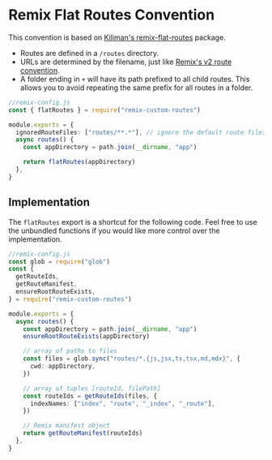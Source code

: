 # Remix Flat Routes Convention

This convention is based on [Kiliman's remix-flat-routes](https://github.com/kiliman/remix-flat-routes) package.

- Routes are defined in a `/routes` directory.
- URLs are determined by the filename, just like [Remix's v2 route convention](https://remix.run/docs/en/main/file-conventions/route-files-v2).
- A folder ending in `+` will have its path prefixed to all child routes. This allows you to avoid repeating the same prefix for all routes in a folder.

```ts
//remix-config.js
const { flatRoutes } = require("remix-custom-routes")

module.exports = {
  ignoredRouteFiles: ["routes/**.*"], // ignore the default route files
  async routes() {
    const appDirectory = path.join(__dirname, "app")

    return flatRoutes(appDirectory)
  },
}
```

## Implementation

The `flatRoutes` export is a shortcut for the following code. Feel free to use the unbundled functions if you would like more control over the implementation.

```ts
//remix-config.js
const glob = require("glob")
const {
  getRouteIds,
  getRouteManifest,
  ensureRootRouteExists,
} = require("remix-custom-routes")

module.exports = {
  async routes() {
    const appDirectory = path.join(__dirname, "app")
    ensureRootRouteExists(appDirectory)

    // array of paths to files
    const files = glob.sync("routes/*.{js,jsx,ts,tsx,md,mdx}", {
      cwd: appDirectory,
    })

    // array of tuples [routeId, filePath]
    const routeIds = getRouteIds(files, {
      indexNames: ["index", "route", "_index", "_route"],
    })

    // Remix manifest object
    return getRouteManifest(routeIds)
  },
}
```
